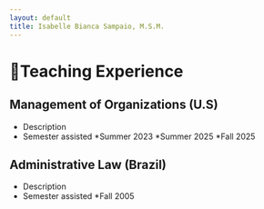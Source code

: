 ```yaml
---
layout: default
title: Isabelle Bianca Sampaio, M.S.M.
---
```


# 📖Teaching Experience

## Management of Organizations (U.S)
- Description
- Semester assisted
    *Summer 2023
    *Summer 2025
    *Fall 2025

## Administrative Law (Brazil)
- Description
- Semester assisted
    *Fall 2005